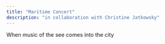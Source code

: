 ```yaml
---
title: "Maritime Concert"
description: "in collaboration with Christine Jatkowsky"
---
```

When music of the see comes into the city
